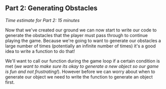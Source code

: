 ## Part 2: Generating Obstacles
*Time estimate for Part 2: 15 minutes*

Now that we've created our ground we can now start to write our code to generate the obstacles that the player must pass through to continue playing the game. Because we're going to want to generate our obstacles a large number of times (potentially an infinite number of times) it's a good idea to write a function to do that!

We'll want to call our function during the game loop if a certain condition is met (*we want to make sure its okay to generate a new object so our game is fun and not frustrating!*). However before we can worry about when to generate our object we need to write the function to generate an object first.
